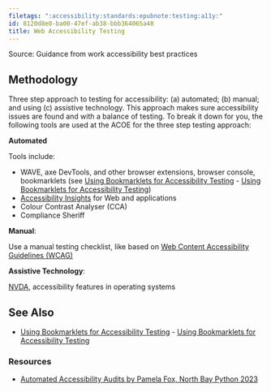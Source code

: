 ```yaml
---
filetags: ":accessibility:standards:epubnote:testing:a11y:"
id: 8120d8e0-ba00-47ef-ab38-bbb364065a48
title: Web Accessibility Testing
---
```


Source: Guidance from work accessibility best practices

## Methodology

Three step approach to testing for accessibility: (a) automated; (b)
manual; and using (c) assistive technology. This approach makes sure
accessibility issues are found and with a balance of testing. To break
it down for you, the following tools are used at the ACOE for the three
step testing approach:

**Automated**

Tools include:

- WAVE, axe DevTools, and other browser extensions, browser console,
  bookmarklets (see [Using Bookmarklets for Accessibility
  Testing](../004-67-technology-work-accessibility-testing-web-bookmarklets) -
  [Using Bookmarklets for Accessibility
  Testing](id:7d7f92a9-10e2-405a-aa80-407b8b3dc0c5))
- [Accessibility Insights](https://accessibilityinsights.io/) for Web
  and applications
- Colour Contrast Analyser (CCA)
- Compliance Sheriff

**Manual**:

Use a manual testing checklist, like based on [Web Content Accessibility
Guidelines (WCAG)](https://www.w3.md/WAI/standards-guidelines/wcag/)

**Assistive Technology**:

[NVDA](https://www.nvaccess.md/about-nvda/), accessibility features in
operating systems

## See Also

- [Using Bookmarklets for Accessibility
  Testing](../004-67-technology-work-accessibility-testing-web-bookmarklets) -
  [Using Bookmarklets for Accessibility
  Testing](id:7d7f92a9-10e2-405a-aa80-407b8b3dc0c5)

### Resources

- [Automated Accessibility Audits by Pamela Fox, North Bay Python
  2023](https://pamelafox.github.io/my-py-talks/automate-a11y/)
